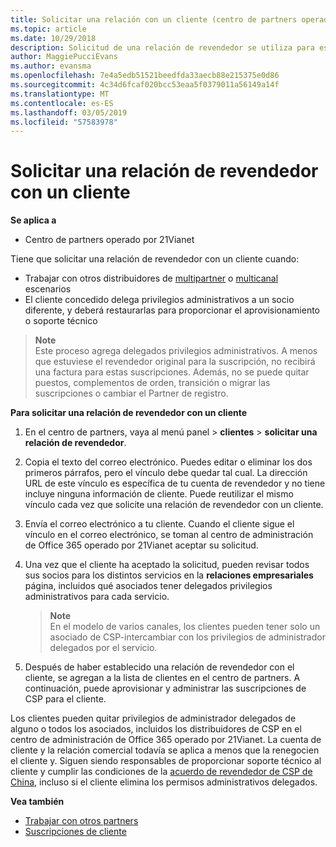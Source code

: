 ```yaml
---
title: Solicitar una relación con un cliente (centro de partners operado por 21Vianet)
ms.topic: article
ms.date: 10/29/2018
description: Solicitud de una relación de revendedor se utiliza para escenarios de multicanal y multipartner. También es útil si un cliente quita tus privilegios de administrador delegado y necesitas restaurarlos para proporcionar aprovisionamiento o soporte técnico.
author: MaggiePucciEvans
ms.author: evansma
ms.openlocfilehash: 7e4a5edb51521beedfda33aecb88e215375e0d86
ms.sourcegitcommit: 4c34d6fcaf020bcc53eaa5f0379011a56149a14f
ms.translationtype: MT
ms.contentlocale: es-ES
ms.lasthandoff: 03/05/2019
ms.locfileid: "57583978"
---
```

# <a name="request-a-reseller-relationship-with-a-customer"></a>Solicitar una relación de revendedor con un cliente

**Se aplica a**

-   Centro de partners operado por 21Vianet

Tiene que solicitar una relación de revendedor con un cliente cuando:

-   Trabajar con otros distribuidores de [multipartner](multipartner.md) o [multicanal](multichannel.md) escenarios
-   El cliente concedido delega privilegios administrativos a un socio diferente, y deberá restaurarlas para proporcionar el aprovisionamiento o soporte técnico

>**Note**<br> Este proceso agrega delegados privilegios administrativos. A menos que estuviese el revendedor original para la suscripción, no recibirá una factura para estas suscripciones. Además, no se puede quitar puestos, complementos de orden, transición o migrar las suscripciones o cambiar el Partner de registro.

<a href="" id="requestarelationship"></a>
**Para solicitar una relación de revendedor con un cliente**

1.  En el centro de partners, vaya al menú panel &gt; **clientes** &gt; **solicitar una relación de revendedor**.
2.  Copia el texto del correo electrónico. Puedes editar o eliminar los dos primeros párrafos, pero el vínculo debe quedar tal cual. La dirección URL de este vínculo es específica de tu cuenta de revendedor y no tiene incluye ninguna información de cliente. Puede reutilizar el mismo vínculo cada vez que solicite una relación de revendedor con un cliente.
3.  Envía el correo electrónico a tu cliente. Cuando el cliente sigue el vínculo en el correo electrónico, se toman al centro de administración de Office 365 operado por 21Vianet aceptar su solicitud.
4.  Una vez que el cliente ha aceptado la solicitud, pueden revisar todos sus socios para los distintos servicios en la **relaciones empresariales** página, incluidos qué asociados tener delegados privilegios administrativos para cada servicio.

    >**Note**<br> En el modelo de varios canales, los clientes pueden tener solo un asociado de CSP-intercambiar con los privilegios de administrador delegados por el servicio. 
    
5.  Después de haber establecido una relación de revendedor con el cliente, se agregan a la lista de clientes en el centro de partners. A continuación, puede aprovisionar y administrar las suscripciones de CSP para el cliente.

Los clientes pueden quitar privilegios de administrador delegados de alguno o todos los asociados, incluidos los distribuidores de CSP en el centro de administración de Office 365 operado por 21Vianet. La cuenta de cliente y la relación comercial todavía se aplica a menos que la renegocien el cliente y. Siguen siendo responsables de proporcionar soporte técnico al cliente y cumplir las condiciones de la [acuerdo de revendedor de CSP de China](https://www.21vbluecloud.com/office365/ResellerAgr/), incluso si el cliente elimina los permisos administrativos delegados. 

**Vea también**

-   [Trabajar con otros partners](work-with-other-partners.md)
-   [Suscripciones de cliente](customer-subscriptions.md)

 

 




